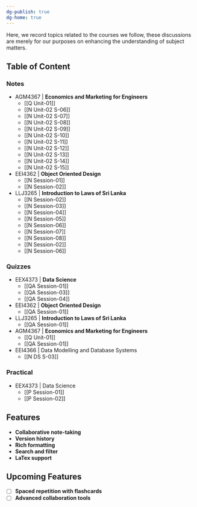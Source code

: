 ```yaml
---
dg-publish: true
dg-home: true
---
```


Here, we record topics related to the courses we follow, these discussions are merely for our purposes on enhancing the understanding of subject matters.

## Table of Content
### Notes
- AGM4367 | **Economics and Marketing for Engineers**
	- [[Q Unit-01]]
	- [[N Unit-02 S-06]]
	- [[N Unit-02 S-07]]
	- [[N Unit-02 S-08]]
	- [[N Unit-02 S-09]]
	- [[N Unit-02 S-10]]
	- [[N Unit-02 S-11]]
	- [[N Unit-02 S-12]]
	- [[N Unit-02 S-13]]
	- [[N Unit-02 S-14]]
	- [[N Unit-02 S-15]]
- EEI4362 | **Object Oriented Design**
	- [[N Session-01]]
	- [[N Session-02]]
- LLJ3265 | **Introduction to Laws of Sri Lanka**
	- [[N Session-02]]
	- [[N Session-03]]
	- [[N Session-04]]
	- [[N Session-05]]
	- [[N Session-06]]
	- [[N Session-07]]
	- [[N Session-08]]
	- [[N Session-02]]
	- [[N Session-06]]
### Quizzes
- EEX4373 | **Data Science**
	- [[QA Session-01]]
	- [[QA Session-03]]
	- [[QA Session-04]]
- EEI4362 | **Object Oriented Design**
	- [[QA Session-01]]
- LLJ3265 | **Introduction to Laws of Sri Lanka**
	- [[QA Session-01]]
- AGM4367 | **Economics and Marketing for Engineers**
	- [[Q Unit-01]]
	- [[QA Session-01]]
- EEI4366 | Data Modelling and Database Systems
	- [[N DS S-03]]

### Practical
- EEX4373 | Data Science
	- [[P Session-01]]
	- [[P Session-02]]

## Features
- **Collaborative note-taking**
- **Version history**
- **Rich formatting**
- **Search and filter**
- **LaTex support**

## Upcoming Features
 - [ ] **Spaced repetition with flashcards**
 - [ ] **Advanced collaboration tools**

